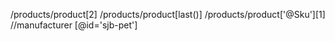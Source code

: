 /products/product[2]
/products/product[last()]
/products/product['@Sku'][1]
//manufacturer [@id='sjb-pet']